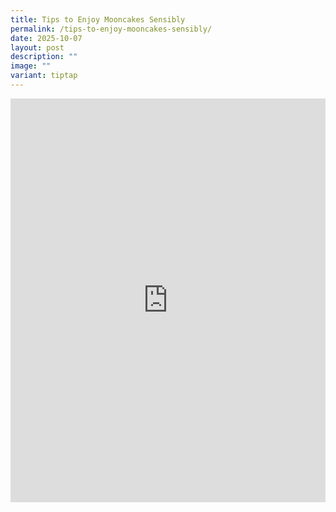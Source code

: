 ```yaml
---
title: Tips to Enjoy Mooncakes Sensibly
permalink: /tips-to-enjoy-mooncakes-sensibly/
date: 2025-10-07
layout: post
description: ""
image: ""
variant: tiptap
---
```

<div class="iframe-wrapper">
<iframe style="border:none;overflow:hidden" height="646" width="100%" allowfullscreen="true" frameborder="0" src="https://www.facebook.com/plugins/post.php?href=https%3A%2F%2Fwww.facebook.com%2Falpshealthcaresupplychain%2Fposts%2Fpfbid082taUuFGVTJ83CZbTF4iBLo9fe3ktP9pEvCBRxf8XgUx1xACfVcst17saR7kWA8wl&amp;show_text=true&amp;width=500"></iframe>
</div>
<p></p>